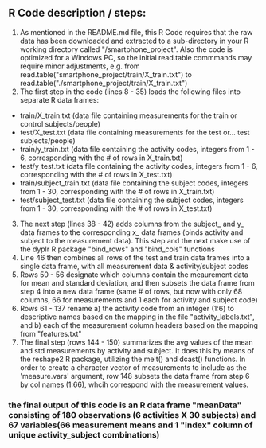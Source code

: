 ## R Code description / steps:
1. As mentioned in the README.md file, this R Code requires that the raw data has been downloaded and extracted to a sub-directory in your R working directory called "/smartphone_project". Also the code is optimized for a Windows PC, so the initial read.table commmands may require minor adjustments, e.g. from read.table("smartphone_project/train/X_train.txt") to read.table("./smartphone_project/train/X_train.txt")
2. The first step in the code (lines 8 - 35) loads the following files into separate R data frames:
  - train/X_train.txt (data file containing measurements for the train or control subjects/people)
  - test/X_test.txt (data file containing measurements for the test or... test subjects/people)
  - train/y_train.txt (data file containing the activity codes, integers from 1 - 6, corresponding with the # of rows in X_train.txt)
  - test/y_test.txt (data file containing the activity codes, integers from 1 - 6, corresponding with the # of rows in X_test.txt)
  - train/subject_train.txt (data file containing the subject codes, integers from 1 - 30, corresponding with the # of rows in X_train.txt)
  - test/subject_test.txt (data file containing the subject codes, integers from 1 - 30, corresponding with the # of rows in X_test.txt)
3. The next step (lines 38 - 42) adds columns from the subject_ and y_ data frames to the corresponding x_ data frames (binds activity and subject to the measurement data). This step and the next make use of the dyplr R package "bind_rows" and "bind_cols" functions
4. Line 46 then combines all rows of the test and train data frames into a single data frame, with all measurement data & activity/subject codes
5. Rows 50 - 56 designate which columns contain the meaurement data for mean and standard deviation, and then subsets the data frame from step 4 into a new data frame (same # of rows, but now with only 68 columns, 66 for measurements and 1 each for activity and subject code)
6. Rows 61 - 137 rename a) the activity code from an integer (1:6) to descriptive names based on the mapping in the file "activity_labels.txt", and b) each of the measurement column headers based on the mapping from "features.txt"
7. The final step (rows 144 - 150) summarizes the avg values of the mean and std measurements by activity and subject. It does this by means of the reshape2 R package, utilizing the melt() and dcast() functions. In order to create a character vector of measurements to include as the 'measure.vars' argument, row 148 subsets the data frame from step 6 by col names (1:66), whcih correspond with the measurement values. 
### the final output of this code is an R data frame "meanData" consisting of 180 observations (6 activities X 30 subjects) and 67 variables(66 measurement means and 1 "index" column of unique activity_subject combinations)

